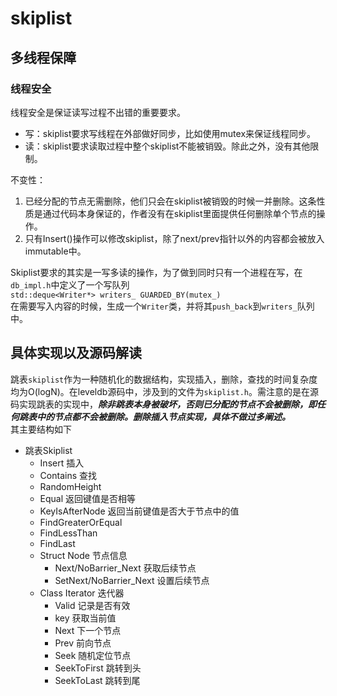 # skiplist
## 多线程保障
### 线程安全
线程安全是保证读写过程不出错的重要要求。  
- 写：skiplist要求写线程在外部做好同步，比如使用mutex来保证线程同步。
- 读：skiplist要求读取过程中整个skiplist不能被销毁。除此之外，没有其他限制。

不变性：  
1. 已经分配的节点无需删除，他们只会在skiplist被销毁的时候一并删除。这条性质是通过代码本身保证的，作者没有在skiplist里面提供任何删除单个节点的操作。
2. 只有Insert()操作可以修改skiplist，除了next/prev指针以外的内容都会被放入immutable中。

Skiplist要求的其实是一写多读的操作，为了做到同时只有一个进程在写，在`db_impl.h`中定义了一个写队列  
`std::deque<Writer*> writers_ GUARDED_BY(mutex_)`  
在需要写入内容的时候，生成一个`Writer`类，并将其`push_back`到`writers_`队列中。
## 具体实现以及源码解读
跳表`skiplist`作为一种随机化的数据结构，实现插入，删除，查找的时间复杂度均为O(logN)。在leveldb源码中，涉及到的文件为`skiplist.h`。需注意的是在源码实现跳表的实现中，***除非跳表本身被破坏，否则已分配的节点不会被删除，即任何跳表中的节点都不会被删除。删除插入节点实现，具体不做过多阐述。***  
其主要结构如下  
- 跳表Skiplist
  - Insert 插入
  - Contains 查找
  - RandomHeight 
  - Equal 返回键值是否相等
  - KeyIsAfterNode 返回当前键值是否大于节点中的值
  - FindGreaterOrEqual
  - FindLessThan
  - FindLast
  - Struct Node 节点信息
    - Next/NoBarrier_Next 获取后续节点
    - SetNext/NoBarrier_Next 设置后续节点
  - Class Iterator 迭代器
    - Valid 记录是否有效
    - key 获取当前值
    - Next 下一个节点
    - Prev 前向节点
    - Seek 随机定位节点
    - SeekToFirst 跳转到头
    - SeekToLast 跳转到尾